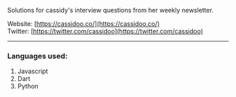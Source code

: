 Solutions for cassidy's interview questions from her weekly newsletter.

Website: [https://cassidoo.co/](https://cassidoo.co/)  
Twitter: [https://twitter.com/cassidoo](https://twitter.com/cassidoo)

---

### Languages used:

1. Javascript
2. Dart
3. Python
